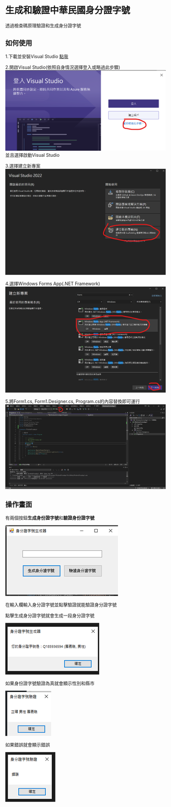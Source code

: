 # 生成和驗證中華民國身分證字號
透過檢查碼原理驗證和生成身分證字號

## 如何使用
1.下載並安裝Visual Studio  [點我](https://visualstudio.microsoft.com/zh-hant/downloads/)

2.開啟Visual Studio(依照自身情況選擇登入或略過此步驟)
![圖片1](images/1.png)
並且選擇啟動Visual Studio

3.選擇建立新專案
![圖片2](images/2.png)

4.選擇Windows Forms App(.NET Framework)
![圖片3](images/3.png)

5.將Form1.cs, Form1.Designer.cs, Program.cs的內容替換即可運行
![圖片4](images/4.png)


## 操作畫面
有兩個按鈕**生成身份證字號**和**驗證身份證字號**

![圖片5](images/5.png)

在輸入欄輸入身分證字號並點擊驗證就能驗證身分證字號

點擊生成身分證字號就會生成一段身分證字號

![圖片6](images/6.png)

如果身份證字號驗證為真就會顯示性別和縣市

![圖片7](images/7.png)

如果錯誤就會顯示錯誤

![圖片8](images/8.png)
